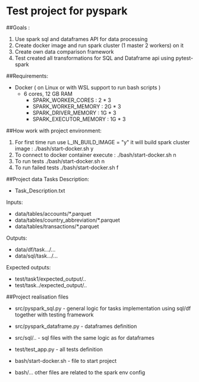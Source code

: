 # Test project for pyspark
##Goals : 
1. Use spark sql and dataframes API for data processing
2. Create docker image and run spark cluster (1 master 2 workers) on it
3. Create own data comparison framework
4. Test created all transformations for SQL and Dataframe api using pytest-spark  

##Requirements:
* Docker ( on Linux or with WSL support to run bash scripts )
  * 6 cores, 12 GB RAM
    - SPARK_WORKER_CORES : 2 * 3
    - SPARK_WORKER_MEMORY : 2G * 3
    - SPARK_DRIVER_MEMORY : 1G * 3
    - SPARK_EXECUTOR_MEMORY : 1G * 3

##How work with project environment:
1. For first time run use L_IN_BUILD_IMAGE = "y" it will build spark cluster image : ./bash/start-docker.sh y
2. To connect to docker container execute : ./bash/start-docker.sh n
3. To run tests ./bash/start-docker.sh n
4. To run failed tests ./bash/start-docker.sh f


##Project data
Tasks Description:
* Task_Description.txt

Inputs:
* data/tables/accounts/*.parquet
* data/tables/country_abbreviation/*.parquet
* data/tables/transactions/*.parquet

Outputs:
* data/df/task.../...
* data/sql/task.../...

Expected outputs:
* test/task1/expected_output/..
* test/task../expected_output/..

##Project realisation files
* src/pyspark_sql.py - general logic for tasks implementation using sql/df together with testing framework
* src/pyspark_dataframe.py - dataframes definition
* src/sql/.. - sql files with the same logic as for dataframes 

* test/test_app.py - all tests definition
* bash/start-docker.sh - file to start project
* bash/... other files are related to the spark env config 


